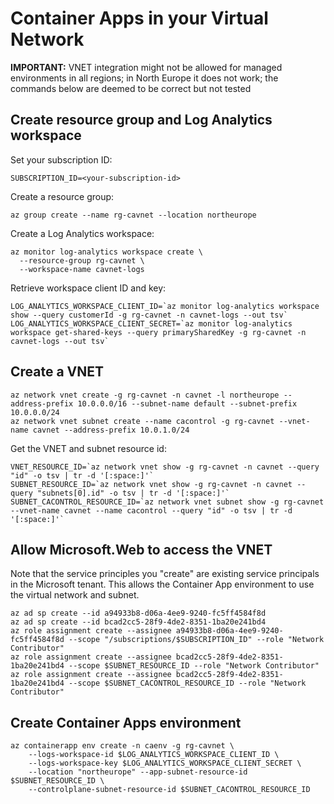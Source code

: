 # Container Apps in your Virtual Network

**IMPORTANT:** VNET integration might not be allowed for managed environments in all regions; in North Europe it does not work; the commands below are deemed to be correct but not tested

## Create resource group and Log Analytics workspace

Set your subscription ID:

```
SUBSCRIPTION_ID=<your-subscription-id>
```

Create a resource group:

```
az group create --name rg-cavnet --location northeurope
```

Create a Log Analytics workspace:

```
az monitor log-analytics workspace create \
  --resource-group rg-cavnet \
  --workspace-name cavnet-logs
```

Retrieve workspace client ID and key:

```
LOG_ANALYTICS_WORKSPACE_CLIENT_ID=`az monitor log-analytics workspace show --query customerId -g rg-cavnet -n cavnet-logs --out tsv`
LOG_ANALYTICS_WORKSPACE_CLIENT_SECRET=`az monitor log-analytics workspace get-shared-keys --query primarySharedKey -g rg-cavnet -n cavnet-logs --out tsv`
```

## Create a VNET

```
az network vnet create -g rg-cavnet -n cavnet -l northeurope --address-prefix 10.0.0.0/16 --subnet-name default --subnet-prefix 10.0.0.0/24
az network vnet subnet create --name cacontrol -g rg-cavnet --vnet-name cavnet --address-prefix 10.0.1.0/24
```

Get the VNET and subnet resource id:

```
VNET_RESOURCE_ID=`az network vnet show -g rg-cavnet -n cavnet --query "id" -o tsv | tr -d '[:space:]'`
SUBNET_RESOURCE_ID=`az network vnet show -g rg-cavnet -n cavnet --query "subnets[0].id" -o tsv | tr -d '[:space:]'`
SUBNET_CACONTROL_RESOURCE_ID=`az network vnet subnet show -g rg-cavnet --vnet-name cavnet --name cacontrol --query "id" -o tsv | tr -d '[:space:]'`
```

## Allow Microsoft.Web to access the VNET

Note that the service principles you "create" are existing service principals in the Microsoft tenant. This allows the Container App environment to use the virtual network and subnet.

```
az ad sp create --id a94933b8-d06a-4ee9-9240-fc5ff4584f8d
az ad sp create --id bcad2cc5-28f9-4de2-8351-1ba20e241bd4
az role assignment create --assignee a94933b8-d06a-4ee9-9240-fc5ff4584f8d --scope "/subscriptions/$SUBSCRIPTION_ID" --role "Network Contributor"
az role assignment create --assignee bcad2cc5-28f9-4de2-8351-1ba20e241bd4 --scope $SUBNET_RESOURCE_ID --role "Network Contributor"
az role assignment create --assignee bcad2cc5-28f9-4de2-8351-1ba20e241bd4 --scope $SUBNET_CACONTROL_RESOURCE_ID --role "Network Contributor"
```

## Create Container Apps environment

```
az containerapp env create -n caenv -g rg-cavnet \
    --logs-workspace-id $LOG_ANALYTICS_WORKSPACE_CLIENT_ID \
    --logs-workspace-key $LOG_ANALYTICS_WORKSPACE_CLIENT_SECRET \
    --location "northeurope" --app-subnet-resource-id $SUBNET_RESOURCE_ID \
    --controlplane-subnet-resource-id $SUBNET_CACONTROL_RESOURCE_ID
```